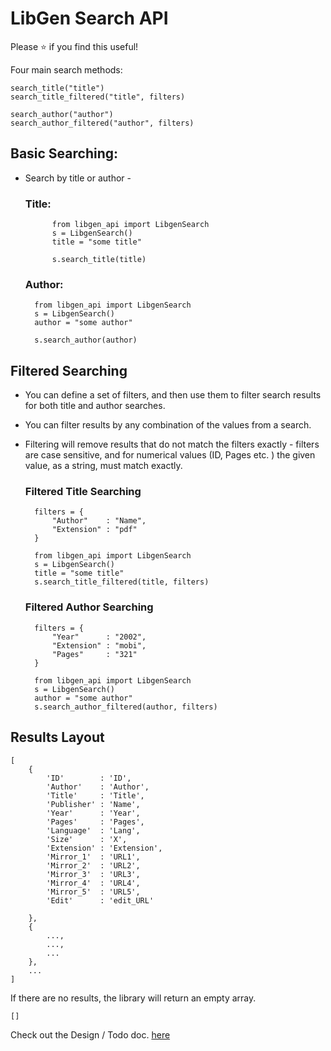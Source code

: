 # LibGen Search API

Please ⭐ if you find this useful!

Four main search methods: 
	
	search_title("title")
	search_title_filtered("title", filters)
	
	search_author("author")
	search_author_filtered("author", filters)

## Basic Searching:

- Search by title or author - 

	### Title:

			from libgen_api import LibgenSearch
			s = LibgenSearch()
			title = "some title"

			s.search_title(title)

	### Author:

		from libgen_api import LibgenSearch
		s = LibgenSearch()
		author = "some author"

		s.search_author(author)

## Filtered Searching

- You can define a set of filters, and then use them to filter search results for both title and author searches.
- You can filter results by any combination of the values from a search.
- Filtering will remove results that do not match the filters exactly - filters are case sensitive, and for numerical values (ID, Pages etc. ) the given value, as a string, must match exactly. 

	### Filtered Title Searching

		filters = {
			"Author" 	: "Name",
			"Extension"	: "pdf"
		}

		from libgen_api import LibgenSearch
		s = LibgenSearch()
		title = "some title"
		s.search_title_filtered(title, filters)

	### Filtered Author Searching

		filters = {
			"Year" 		: "2002",
			"Extension"	: "mobi",
			"Pages"		: "321"
		}

		from libgen_api import LibgenSearch
		s = LibgenSearch()
		author = "some author"
		s.search_author_filtered(author, filters)

## Results Layout

    [
    	{
    		'ID'		: 'ID',
    		'Author'	: 'Author',
    		'Title'		: 'Title',
    		'Publisher'	: 'Name',
    		'Year'		: 'Year',
    		'Pages'		: 'Pages',
    		'Language'	: 'Lang',
    		'Size'		: 'X',
    		'Extension'	: 'Extension',
    		'Mirror_1'	: 'URL1',
    		'Mirror_2'	: 'URL2',
    		'Mirror_3'	: 'URL3',
    		'Mirror_4'	: 'URL4',
    		'Mirror_5'	: 'URL5',
    		'Edit'		: 'edit_URL'

    	},
    	{
    		...,
    		...,
    		...
    	},
    	...
    ]

If there are no results, the library will return an empty array.

    []

Check out the Design / Todo doc. [here](docs/specs.md)
